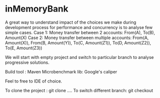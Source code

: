 # inMemoryBank

A great way to understand impact of the choices we make during development process for performance and concurrency is to analyse few simple cases.
	Case 1: Money transfer between 2 accounts: From(A), To(B), Amount(X)
    Case 2: Money transfer between multiple accounts: From(A, Amount(X)), From(B, Amount(Y)), To(C, Amount(Z1)), To(D, Amount(Z2)), To(E, Amount(Z3))    

We will start with empty project and switch to particular branch to analyse progressive solutions.

Build tool        : Maven
Microbenchmark lib: Google's caliper

Feel to free to IDE of choice.

To clone the project      : git clone ....
To switch different branch: git checkout <BRANCH>


 
 
